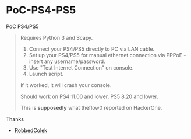 # PoC-PS4-PS5
PoC PS4/PS5

> Requires Python 3 and Scapy.
> 
> 1. Connect your PS4/PS5 directly to PC via LAN cable.
> 2. Set up your PS4/PS5 for manual ethernet connection via PPPoE - insert any username/password.
> 3. Use "Test Internet Connection" on console.
> 4. Launch script.
> 
> If it worked, it will crash your console.
> 
> Should work on PS4 11.00 and lower, PS5 8.20 and lower.
> 
> This is **supposedly** what theflow0 reported on HackerOne.

Thanks
- [RobbedColek](https://gist.github.com/RobbedColek/8b0bc9655adc6ad9564ad71453188e37)
